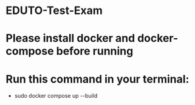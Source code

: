 # EDUTO-Test-Exam
# Please install docker and docker-compose before running

# Run this command in your terminal: 
- sudo docker compose up --build

